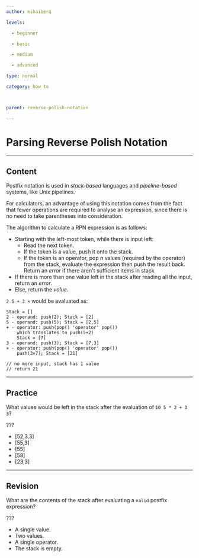 ```yaml
---
author: mihaiberq

levels:

  - beginner

  - basic

  - medium

  - advanced

type: normal

category: how to



parent: reverse-polish-notation

---
```


# Parsing Reverse Polish Notation

---
## Content

Postfix notation is used in *stack-based* languages and *pipeline-based* systems, like Unix pipelines.

For calculators, an advantage of using this notation comes from the fact that fewer operations are required to analyse an expression, since there is no need to take parentheses into consideration.

The algorithm to calculate a RPN expression is as follows:
- Starting with the left-most token, while there is input left:
  - Read the next token.
  - If the token is a value, push it onto the stack.
  - If the token is an operator, pop *n* values (required by the operator) from the stack, evaluate the expression then push the result back. Return an *error* if there aren't sufficient items in stack
- If there is more than one value left in the stack after reading all the input, return an *error*.
- Else, return the *value*.

`2 5 + 3 ×` would be evaluated as:
```
Stack = []
2 - operand: push(2); Stack = [2]
5 - operand: push(5); Stack = [2,5]
+ - operator: push(pop() 'operator' pop())
    which translates to push(5+2)
    Stack = [7]
3 - operand: push(3); Stack = [7,3]
× - operator: push(pop() 'operator' pop())
    push(3×7); Stack = [21]

// no more input, stack has 1 value
// return 21
```

---
## Practice

What values would be left in the stack after the evaluation of `10 5 * 2 + 3 3`?

???

* [52,3,3]
* [55,3]
* [55]
* [58]
* [23,3]

---
## Revision

What are the contents of the stack after evaluating a `valid` postfix expression?

???

* A single value.
* Two values.
* A single operator.
* The stack is empty.

